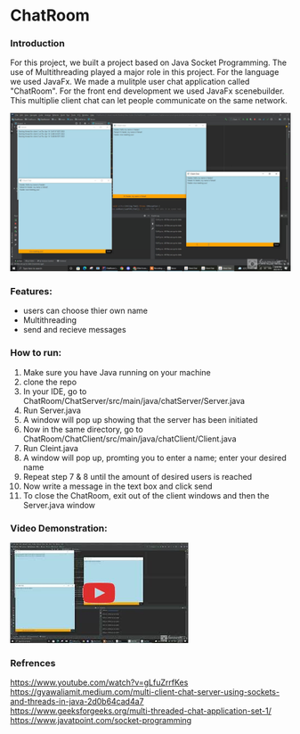 # ChatRoom

### Introduction 

For this project, we built a project based on Java Socket Programming. The use of Multithreading played a major role in this project. For the language we used JavaFx. We made a mulitple user chat application called "ChatRoom". For the front end development we used JavaFx scenebuilder. This multiplie client chat can let people communicate on the same network.

![alt text](https://github.com/printhaider/ChatRoom/blob/main/demonstration_Moment.jpg?raw=true)

### Features:

- users can choose thier own name
- Multithreading
- send and recieve messages

### How to run:

1. Make sure you have Java running on your machine
2. clone the repo
3. In your IDE, go to ChatRoom/ChatServer/src/main/java/chatServer/Server.java
4. Run Server.java
5. A window will pop up showing that the server has been initiated 
6. Now in the same directory, go to ChatRoom/ChatClient/src/main/java/chatClient/Client.java
7. Run Cleint.java
8. A window will pop up, promting you to enter a name; enter your desired name
9. Repeat step 7 & 8 until the amount of desired users is reached
10. Now write a message in the text box and click send
11. To close the ChatRoom, exit out of the client windows and then the Server.java window

### Video Demonstration:
[![Watch the video](https://github.com/printhaider/ChatRoom/blob/main/mq2.jpg?raw=true)](https://youtu.be/EDOzaVZDYfM)

### Refrences 

https://www.youtube.com/watch?v=gLfuZrrfKes \
https://gyawaliamit.medium.com/multi-client-chat-server-using-sockets-and-threads-in-java-2d0b64cad4a7 \
https://www.geeksforgeeks.org/multi-threaded-chat-application-set-1/ \
https://www.javatpoint.com/socket-programming 


